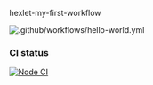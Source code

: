 hexlet-my-first-workflow

![.github/workflows/hello-world.yml](https://github.com/github/docs/actions/workflows/main.yml/badge.svg?event=push)

### CI status
[![Node CI](https://github.com/petrovanna/hexlet-my-first-workflow/workflows/hello-world/badge.svg)](https://github.com/petrovanna/hexlet-my-first-workflow/actions/workflows/hello-world.yml)
